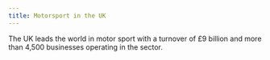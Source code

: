 ```yaml
---
title: Motorsport in the UK
---
```

The UK leads the world in motor sport with a turnover of £9 billion and more than 4,500 businesses operating in the sector.
